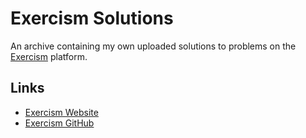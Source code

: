 # Exercism Solutions

An archive containing my own uploaded solutions to problems on the [Exercism](https://exercism.io/profiles/afallendes) platform.

## Links

- [Exercism Website](https://exercism.io/) 
- [Exercism GitHub](https://github.com/exercism) 
